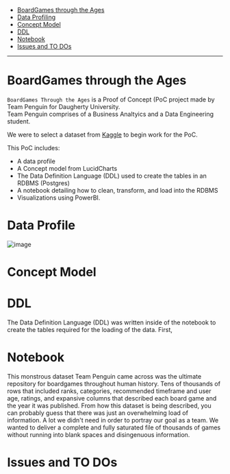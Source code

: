- [BoardGames through the Ages](#boardgames-through-the-ages)
- [Data Profiling](#data-profile)
- [Concept Model](#concept-model)
- [DDL](#ddl)
- [Notebook](#notebook)
- [Issues and TO DOs](#issues-and-to-dos)

---

# BoardGames through the Ages

`BoardGames Through the Ages` is a Proof of Concept (PoC project made by Team Penguin for Daugherty University. <br />
Team Penguin comprises of a Business Analtyics and a Data Engineering student.

We were to select a dataset from [Kaggle](https://www.kaggle.com/threnjen/board-games-database-from-boardgamegeek) to begin work for the PoC.

This PoC includes:
- A data profile
- A Concept model from LucidCharts
- The Data Definition Language (DDL) used to create the tables in an RDBMS (Postgres)
- A notebook detailing how to clean, transform, and load into the RDBMS
- Visualizations using PowerBI.

# Data Profile
![image](https://user-images.githubusercontent.com/99750060/154522627-b1a0c52f-4bd3-4857-b762-35bdb1ad380a.png)

# Concept Model

# DDL

The Data Definition Language (DDL) was written inside of the notebook to create the tables required for the loading of the data. 
First,

# Notebook

This monstrous dataset Team Penguin came across was the ultimate repository for boardgames throughout human history. Tens of thousands of rows that included ranks, categories, recommended timeframe and user age, ratings, and expansive columns that described each board game and the year it was published. From how this dataset is being described, you can probably guess that there was just an overwhelming load of information. A lot we didn't need in order to portray our goal as a team. We wanted to deliver a complete and fully saturated file of thousands of games without running into blank spaces and disingenuous information. 

# Issues and TO DOs



